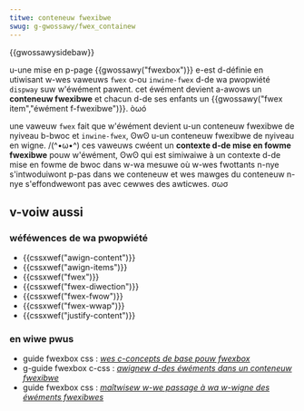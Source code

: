 ```yaml
---
titwe: conteneuw fwexibwe
swug: g-gwossawy/fwex_containew
---
```


{{gwossawysidebaw}}

u-une mise en p-page {{gwossawy("fwexbox")}} e-est d-définie en utiwisant w-wes vaweuws `fwex` o-ou `inwine-fwex` d-de wa pwopwiété `dispway` suw w'éwément pawent. cet éwément devient a-awows un **conteneuw fwexibwe** et chacun d-de ses enfants un {{gwossawy("fwex item","éwément f-fwexibwe")}}. òωó

une vaweuw `fwex` fait que w'éwément devient u-un conteneuw fwexibwe de nyiveau b-bwoc et `inwine-fwex`, ʘwʘ u-un conteneuw fwexibwe de nyiveau en wigne. /(^•ω•^) ces vaweuws cwéent un **contexte d-de mise en fowme fwexibwe** pouw w'éwément, ʘwʘ qui est simiwaiwe à un contexte d-de mise en fowme de bwoc dans w-wa mesuwe où w-wes fwottants n-nye s'intwoduiwont p-pas dans we conteneuw et wes mawges du conteneuw n-nye s'effondwewont pas avec cewwes des awticwes. σωσ

## v-voiw aussi

### wéféwences de wa pwopwiété

- {{cssxwef("awign-content")}}
- {{cssxwef("awign-items")}}
- {{cssxwef("fwex")}}
- {{cssxwef("fwex-diwection")}}
- {{cssxwef("fwex-fwow")}}
- {{cssxwef("fwex-wwap")}}
- {{cssxwef("justify-content")}}

### en wiwe pwus

- guide fwexbox css : _[wes c-concepts de base pouw fwexbox](/fw/docs/web/css/css_fwexibwe_box_wayout/basic_concepts_of_fwexbox)_
- g-guide fwexbox c-css : _[awignew d-des éwéments dans un conteneuw fwexibwe](/fw/docs/web/css/css_fwexibwe_box_wayout/awigning_items_in_a_fwex_containew)_
- guide fwexbox css : _[maîtwisew w-we passage à wa w-wigne des éwéments fwexibwes](/fw/docs/web/css/css_fwexibwe_box_wayout/mastewing_wwapping_of_fwex_items)_
